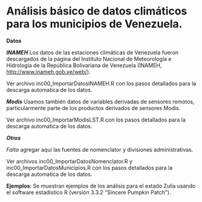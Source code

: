 # Análisis básico de datos climáticos para los municipios de Venezuela.

**Datos**

***INAMEH***
Los datos de las estaciones climáticas de Venezuela fueron descargados de la página del Instituto Nacional de Meteorología e Hidrología de la República Bolivariana de Venezuela (INAMEH, http://www.inameh.gob.ve/web/).  

Ver archivo inc00_ImportarDatosINAMEH.R con los pasos detallados para la descarga automatica de los datos.

***Modis***
Usamos también datos de variables derivadas de sensores remotos, particularmente parte de los productos derivados de sensores Modis.

Ver archivo inc00_ImportarModisLST.R con los pasos detallados para la descarga automatica de los datos.

***Otros***

*Falta* agregar aquí las fuentes de nomenclator y divisiones administrativas.

Ver archivos inc00_ImportarDatosNomenclator.R y inc00_ImportarDatosMunicipios.R con los pasos detallados para la descarga automatica de los datos.

**Ejemplos**: 
Se muestran ejemplos de los análisis para el estado Zulia usando el software estadístico R (versión 3.3.2 "Sincere Pumpkin Patch").

